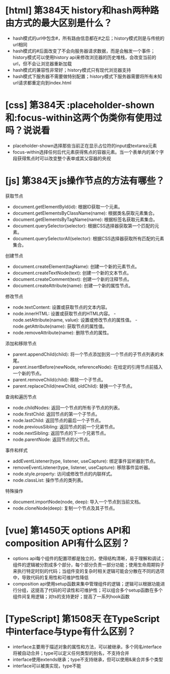 # [html] 第384天 history和hash两种路由方式的最大区别是什么？

- hash模式的url中包含#，所有路由信息都在#之后；history模式则是与传统的url相同
- hash模式的#后面改变了不会向服务器请求数据，而是会触发一个事件；history模式可以使用history api来修改浏览器的历史堆栈，会改变当前的url，但不会让浏览器重新加载
- hash模式的兼容性非常好；history模式只有现代浏览器支持
- hash模式下服务器不需要做特别配置；history模式下服务器需要将所有未知url请求都重定向到index.html

# [css] 第384天 :placeholder-shown和:focus-within这两个伪类你有使用过吗？说说看

- placeholder-shown选择那些当前正在显示占位符的input或textarea元素
- focus-within选择任何后代元素获得焦点的容器元素。当一个表单内的某个字段获得焦点时可以改变整个表单或其父容器的央视

# [js] 第384天 js操作节点的方法有哪些？

获取节点
- document.getElementById(id): 根据ID获取一个元素。
- document.getElementsByClassName(name): 根据类名获取元素集合。
- document.getElementsByTagName(name): 根据标签名获取元素集合。
- document.querySelector(selector): 根据CSS选择器获取第一个匹配的元素。
- document.querySelectorAll(selector): 根据CSS选择器获取所有匹配的元素集合。

创建节点
- document.createElement(tagName): 创建一个新的元素节点。
- document.createTextNode(text): 创建一个新的文本节点。
- document.createComment(text): 创建一个新的注释节点。
- document.createAttribute(name): 创建一个新的属性节点。

修改节点
- node.textContent: 设置或获取节点的文本内容。
- node.innerHTML: 设置或获取节点的HTML内容。
 -node.setAttribute(name, value): 设置或修改节点的属性值。
 -node.getAttribute(name): 获取节点的属性值。
- node.removeAttribute(name): 删除节点的属性。

添加和移除节点
- parent.appendChild(child): 将一个节点添加到另一个节点的子节点列表的末尾。
- parent.insertBefore(newNode, referenceNode): 在给定的引用节点前插入一个新的节点。
- parent.removeChild(child): 移除一个子节点。
- parent.replaceChild(newChild, oldChild): 替换一个子节点。

查询和遍历节点
- node.childNodes: 返回一个节点的所有子节点的列表。
- node.firstChild: 返回节点的第一个子节点。
- node.lastChild: 返回节点的最后一个子节点。
- node.previousSibling: 返回节点的前一个兄弟节点。
- node.nextSibling: 返回节点的下一个兄弟节点。
- node.parentNode: 返回节点的父节点。

事件和样式
- addEventListener(type, listener, useCapture): 绑定事件监听器到节点。
- removeEventListener(type, listener, useCapture): 移除事件监听器。
- node.style.property: 访问或修改节点的内联样式。
- node.classList: 操作节点的类列表。

特殊操作
- document.importNode(node, deep): 导入一个节点到当前文档。
- node.cloneNode(deep): 复制一个节点及其子节点。

# [vue] 第1450天 options API和composition API有什么区别？

- options api每个组件的配置项都是独立的，使得结构清晰，易于理解和调试；组件的逻辑被分割成多个部分，每个部分负责一部分功能；使用生命周期钩子来执行特定时刻的代码；当组件变的复杂时相关逻辑可能会分散在不同的选项中，导致代码的复用性和可维护性降低
- composition api使用setup函数来集中管理组件的逻辑；逻辑可以根据功能进行分组，这提高了代码的可读性和可维护性；可以组合多个setup函数在多个组件间复用逻辑；对ts的支持更好；提高了一系列hook函数

# [TypeScript] 第1508天 在TypeScript中interface与type有什么区别？

- interface主要用于描述对象的属性和方法，可以被继承，多个同名interface将被自动合并；type可以定义任何类型的别名，不支持合并
- interface使用extends继承；type不支持继承，但可以使用&来合并多个类型
- interface可以被类实现，type不能

